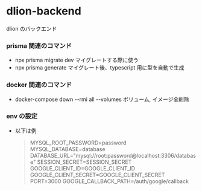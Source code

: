 # dlion-backend

dlion のバックエンド

### prisma 関連のコマンド

- npx prisma migrate dev
  マイグレートする際に使う
- npx prisma generate
  マイグレート後、typescript 用に型を自動で生成

### docker 関連のコマンド

- docker-compose down --rmi all --volumes
  ボリューム, イメージ全削除

### env の設定

- 以下は例
  > MYSQL_ROOT_PASSWORD=password
  > MYSQL_DATABASE=database
  > DATABASE_URL="mysql://root:password@localhost:3306/database"
  > SESSION_SECRET=SESSION_SECRET
  > GOOGLE_CLIENT_ID=GOOGLE_CLIENT_ID
  > GOOGLE_CLIENT_SECRET=GOOGLE_CLIENT_SECRET
  > PORT=3000
  > GOOGLE_CALLBACK_PATH=/auth/google/callback
